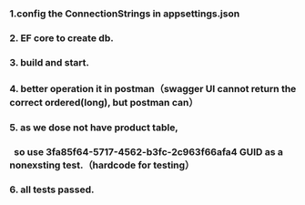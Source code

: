 ### 1.config the ConnectionStrings in appsettings.json

### 2\. EF core to create db.

### 3\. build and start.

### 4\. better operation it in postman（swagger UI cannot return the correct ordered(long), but postman can）

### 5\. as we dose not have product table,

###    so use 3fa85f64-5717-4562-b3fc-2c963f66afa4 GUID as a nonexsting test.（hardcode for testing）

### 6\. all tests passed.

